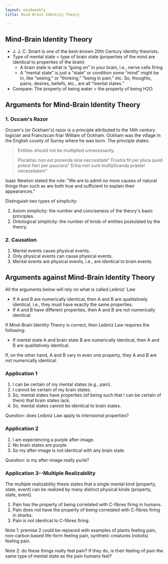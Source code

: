 ```yaml
---
layout: mindweekly
title: Mind-Brain Identity Theory

---
```


## Mind-Brain Identity Theory

+ J. J. C. Smart is one of the best-known 20th Century identity theorists.
+ Type of mental state = type of brain state (properties of the mind are identical to properties of the brain)
	+  A brain state is what is “going on” in your brain, i.e., nerve cells firing
	+  A “mental state” is just a “state” or condition some “mind” might be in, like “seeing,” or “thinking,” “being in pain,” etc. So, thoughts, pains, desires, beliefs, etc., are all “mental states.”
+ Compare: The property of being water = the property of being H2O.


## Arguments for Mind-Brain Identity Theory

### 1. Occam's Razor

Occam's (or Ockham's) razor is a principle attributed to the 14th century logician and Franciscan friar William of Ockham.  Ockham was the village in the English county of Surrey where he was born. The principle states:

>  Entities should not be multiplied unnecessarily.  

> Pluralitas non est ponenda sine neccesitate"
> Frustra fit per plura quod potest fieri per pauciora"
> Entia non sunt multiplicanda praeter necessitatem"


 Isaac Newton stated the rule: "We are to admit no more causes of natural things than such as are both true and sufficient to explain their appearances."

Distinguish two types of simplicity: 

1. Axiom simplicity: the number and conciseness of the theory's basic principles. 
2. Ontological simplicity: the number of kinds of entities postulated by the theory. 



### 2. Causation

1. Mental events cause physical events.
2. Only physical events can cause physical events.
3. Mental events are physical events, i.e., are identical to brain events.


## Arguments against Mind-Brain Identity Theory

All the arguments below will rely on what is called Leibniz' Law

+ If A and B are numerically identical, then A and B are qualitatively identical, i.e., they must have exactly the same properties.
+ If A and B have different properties, then A and B are not numerically identical. 

If Mind-Brain Identity Theory is correct, then Leibniz Law requires the following:

+ If mental state A and brain state B are numerically identical, then A and B are qualitatively identical. 

If, on the other hand, A and B vary in even one property, they A and B are not numerically identical. 

### Application 1

1. I can be certain of my mental states (e.g., pain).
2. I cannot be certain of my brain states.
3. So, mental states have properties (of being such that I can be certain of them) that brain states lack.
4. So, mental states cannot be identical to brain states.


Question: does Leibniz Law apply to *intensional* properties? 

### Application 2

1. I am experiencing a purple after-image.
2. No brain states are purple.
3. So my after-image is not identical with any brain state.


Question: is my after-image really purle? 


### Application 3--Multiple Realizability 

The multiple realizability thesis states that a single mental kind (property, state, event) can be realized by many distinct physical kinds (property, state, event).


1. Pain has the property of being correlated with C-fibres firing in humans. 
2. Pain does not have the property of being correlated with C-fibres firing in sharks. 
3. Pain is not identical to C-fibres firing. 


Note 1: premise 2 could be replaced with examples of plants feeling pain, non-carbon based life-form feeling pain, synthetic creatures (robots) feeling pain.

Note 2: do these things really feel pain? If they do, is their feeling of pain the same type of mental state as the pain humans feel? 


